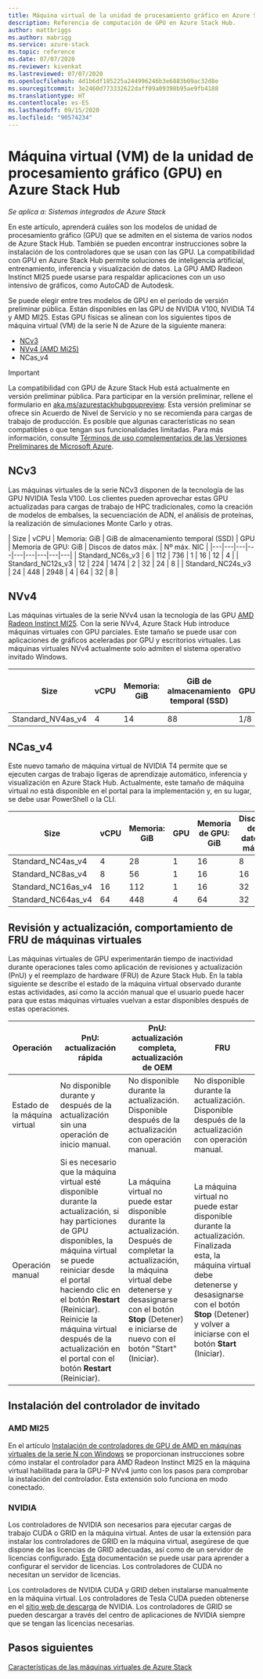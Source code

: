 ```yaml
---
title: Máquina virtual de la unidad de procesamiento gráfico en Azure Stack Hub
description: Referencia de computación de GPU en Azure Stack Hub.
author: mattbriggs
ms.author: mabrigg
ms.service: azure-stack
ms.topic: reference
ms.date: 07/07/2020
ms.reviewer: kivenkat
ms.lastreviewed: 07/07/2020
ms.openlocfilehash: 4d1b6df185225a244996246b3e6883b09ac32d8e
ms.sourcegitcommit: 3e2460d773332622daff09a09398b95ae9fb4188
ms.translationtype: HT
ms.contentlocale: es-ES
ms.lasthandoff: 09/15/2020
ms.locfileid: "90574234"
---
```

# <a name="graphics-processing-unit-gpu-virtual-machine-vm-on-azure-stack-hub"></a>Máquina virtual (VM) de la unidad de procesamiento gráfico (GPU) en Azure Stack Hub

*Se aplica a: Sistemas integrados de Azure Stack*

En este artículo, aprenderá cuáles son los modelos de unidad de procesamiento gráfico (GPU) que se admiten en el sistema de varios nodos de Azure Stack Hub. También se pueden encontrar instrucciones sobre la instalación de los controladores que se usan con las GPU. La compatibilidad con GPU en Azure Stack Hub permite soluciones de inteligencia artificial, entrenamiento, inferencia y visualización de datos. La GPU AMD Radeon Instinct MI25 puede usarse para respaldar aplicaciones con un uso intensivo de gráficos, como AutoCAD de Autodesk.

Se puede elegir entre tres modelos de GPU en el período de versión preliminar pública. Están disponibles en las GPU de NVIDIA V100, NVIDIA T4 y AMD MI25. Estas GPU físicas se alinean con los siguientes tipos de máquina virtual (VM) de la serie N de Azure de la siguiente manera:
- [NCv3](https://docs.microsoft.com/azure/virtual-machines/ncv3-series)
- [NVv4 (AMD Mi25)](https://docs.microsoft.com/azure/virtual-machines/nvv4-series)
- NCas_v4

> [!IMPORTANT]  
> La compatibilidad con GPU de Azure Stack Hub está actualmente en versión preliminar pública. Para participar en la versión preliminar, rellene el formulario en [aka.ms/azurestackhubgpupreview](https://aka.ms/azurestackhubgpupreview).
> Esta versión preliminar se ofrece sin Acuerdo de Nivel de Servicio y no se recomienda para cargas de trabajo de producción. Es posible que algunas características no sean compatibles o que tengan sus funcionalidades limitadas. Para más información, consulte [Términos de uso complementarios de las Versiones Preliminares de Microsoft Azure](https://azure.microsoft.com/support/legal/preview-supplemental-terms/).

## <a name="ncv3"></a>NCv3

Las máquinas virtuales de la serie NCv3 disponen de la tecnología de las GPU NVIDIA Tesla V100. Los clientes pueden aprovechar estas GPU actualizadas para cargas de trabajo de HPC tradicionales, como la creación de modelos de embalses, la secuenciación de ADN, el análisis de proteínas, la realización de simulaciones Monte Carlo y otras. 

| Size | vCPU | Memoria: GiB | GiB de almacenamiento temporal (SSD) | GPU | Memoria de GPU: GiB | Discos de datos máx. | Nº máx. NIC |
|---|---|---|---|---|---|---|---|---|
| Standard_NC6s_v3    | 6  | 112 | 736  | 1 | 16 | 12 | 4 |
| Standard_NC12s_v3   | 12 | 224 | 1474 | 2 | 32 | 24 | 8 |
| Standard_NC24s_v3   | 24 | 448 | 2948 | 4 | 64 | 32 | 8 |

## <a name="nvv4"></a>NVv4

Las máquinas virtuales de la serie NVv4 usan la tecnología de las GPU [AMD Radeon Instinct MI25](https://www.amd.com/en/products/professional-graphics/instinct-MI25). Con la serie NVv4, Azure Stack Hub introduce máquinas virtuales con GPU parciales. Este tamaño se puede usar con aplicaciones de gráficos aceleradas por GPU y escritorios virtuales. Las máquinas virtuales NVv4 actualmente solo admiten el sistema operativo invitado Windows. 

| Size | vCPU | Memoria: GiB | GiB de almacenamiento temporal (SSD) | GPU | Memoria de GPU: GiB | Discos de datos máx. | Nº máx. NIC | 
| --- | --- | --- | --- | --- | --- | --- | --- |   
| Standard_NV4as_v4 |4 |14 |88 | 1/8 | 2 | 4 | 2 | 

## <a name="ncas_v4"></a>NCas_v4

Este nuevo tamaño de máquina virtual de NVIDIA T4 permite que se ejecuten cargas de trabajo ligeras de aprendizaje automático, inferencia y visualización en Azure Stack Hub. Actualmente, este tamaño de máquina virtual *no* está disponible en el portal para la implementación y, en su lugar, se debe usar PowerShell o la CLI.


| Size | vCPU | Memoria: GiB | GPU | Memoria de GPU: GiB | Discos de datos máx. | Nº máx. NIC | 
| --- | --- | --- | --- | --- | --- | --- |
| Standard_NC4as_v4 |4 |28 | 1 | 16 | 8 | 4 | 
| Standard_NC8as_v4 |8 |56 | 1 | 16 | 16 | 8 | 
| Standard_NC16as_v4 |16 |112 | 1 | 16 | 32 | 8 | 
| Standard_NC64as_v4 |64 |448 | 4 | 64 | 32 | 8 | 


## <a name="patch-and-update-fru-behavior-of-vms"></a>Revisión y actualización, comportamiento de FRU de máquinas virtuales 

Las máquinas virtuales de GPU experimentarán tiempo de inactividad durante operaciones tales como aplicación de revisiones y actualización (PnU) y el reemplazo de hardware (FRU) de Azure Stack Hub. En la tabla siguiente se describe el estado de la máquina virtual observado durante estas actividades, así como la acción manual que el usuario puede hacer para que estas máquinas virtuales vuelvan a estar disponibles después de estas operaciones. 

| Operación | PnU: actualización rápida | PnU: actualización completa, actualización de OEM | FRU | 
| --- | --- | --- | --- | 
| Estado de la máquina virtual  | No disponible durante y después de la actualización sin una operación de inicio manual. | No disponible durante la actualización. Disponible después de la actualización con operación manual. | No disponible durante la actualización. Disponible después de la actualización con operación manual.| 
| Operación manual | Si es necesario que la máquina virtual esté disponible durante la actualización, si hay particiones de GPU disponibles, la máquina virtual se puede reiniciar desde el portal haciendo clic en el botón **Restart** (Reiniciar). Reinicie la máquina virtual después de la actualización en el portal con el botón **Restart** (Reiniciar). | La máquina virtual no puede estar disponible durante la actualización. Después de completar la actualización, la máquina virtual debe detenerse y desasignarse con el botón **Stop** (Detener) e iniciarse de nuevo con el botón "Start" (Iniciar). | La máquina virtual no puede estar disponible durante la actualización. Finalizada esta, la máquina virtual debe detenerse y desasignarse con el botón **Stop** (Detener) y volver a iniciarse con el botón **Start** (Iniciar).| 

## <a name="guest-driver-installation"></a>Instalación del controlador de invitado 

### <a name="amd-mi25"></a>AMD MI25
En el artículo [Instalación de controladores de GPU de AMD en máquinas virtuales de la serie N con Windows](https://docs.microsoft.com/azure/virtual-machines/windows/n-series-amd-driver-setup) se proporcionan instrucciones sobre cómo instalar el controlador para AMD Radeon Instinct MI25 en la máquina virtual habilitada para la GPU-P NVv4 junto con los pasos para comprobar la instalación del controlador. Esta extensión solo funciona en modo conectado.

### <a name="nvidia"></a>NVIDIA

Los controladores de NVIDIA son necesarios para ejecutar cargas de trabajo CUDA o GRID en la máquina virtual. Antes de usar la extensión para instalar los controladores de GRID en la máquina virtual, asegúrese de que dispone de las licencias de GRID adecuadas, así como de un servidor de licencias configurado. [Esta](https://docs.nvidia.com/grid/ls/latest/grid-license-server-user-guide/index.html) documentación se puede usar para aprender a configurar el servidor de licencias. Los controladores de CUDA no necesitan un servidor de licencias.

Los controladores de NVIDIA CUDA y GRID deben instalarse manualmente en la máquina virtual. Los controladores de Tesla CUDA pueden obtenerse en el [sitio web de descarga](https://www.nvidia.com/Download/index.aspx) de NVIDIA. Los controladores de GRID se pueden descargar a través del centro de aplicaciones de NVIDIA siempre que se tengan las licencias necesarias.

## <a name="next-steps"></a>Pasos siguientes 

[Características de las máquinas virtuales de Azure Stack](azure-stack-vm-considerations.md) 
